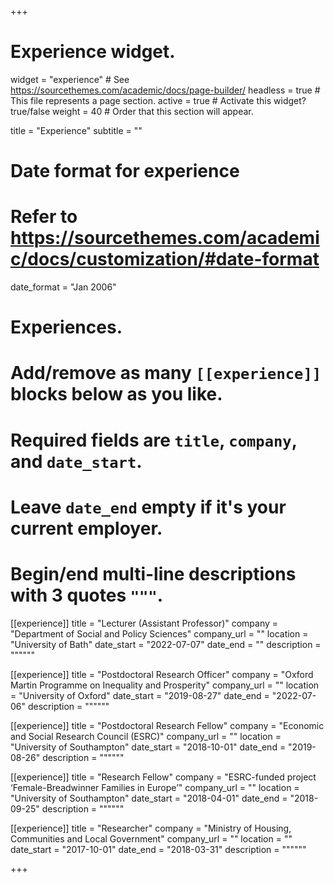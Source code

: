 +++
# Experience widget.
widget = "experience"  # See https://sourcethemes.com/academic/docs/page-builder/
headless = true  # This file represents a page section.
active = true  # Activate this widget? true/false
weight = 40  # Order that this section will appear.

title = "Experience"
subtitle = ""

# Date format for experience
#   Refer to https://sourcethemes.com/academic/docs/customization/#date-format
date_format = "Jan 2006"

# Experiences.
#   Add/remove as many `[[experience]]` blocks below as you like.
#   Required fields are `title`, `company`, and `date_start`.
#   Leave `date_end` empty if it's your current employer.
#   Begin/end multi-line descriptions with 3 quotes `"""`.
[[experience]]
  title = "Lecturer (Assistant Professor)"
  company = "Department of Social and Policy Sciences"
  company_url = ""
  location = "University of Bath"
  date_start = "2022-07-07"
  date_end = ""
  description = """"""

[[experience]]
  title = "Postdoctoral Research Officer"
  company = "Oxford Martin Programme on Inequality and Prosperity"
  company_url = ""
  location = "University of Oxford"
  date_start = "2019-08-27"
  date_end = "2022-07-06"
  description = """"""

[[experience]]
  title = "Postdoctoral Research Fellow"
  company = "Economic and Social Research Council (ESRC)"
  company_url = ""
  location = "University of Southampton"
  date_start = "2018-10-01"
  date_end = "2019-08-26"
  description = """"""

  [[experience]]
  title = "Research Fellow"
  company = "ESRC-funded project ‘Female-Breadwinner Families in Europe’"
  company_url = ""
  location = "University of Southampton"
  date_start = "2018-04-01"
  date_end = "2018-09-25"
  description = """"""

  [[experience]]
  title = "Researcher"
  company = "Ministry of Housing, Communities and Local Government"
  company_url = ""
  location = ""
  date_start = "2017-10-01"
  date_end = "2018-03-31"
  description = """"""



+++
